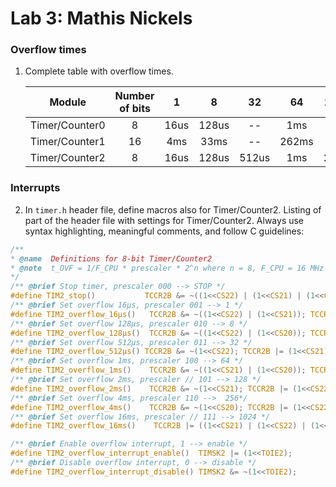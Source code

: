 # Lab 3: Mathis Nickels

### Overflow times

1. Complete table with overflow times.

   | **Module** | **Number of bits** | **1** | **8** | **32** | **64** | **128** | **256** | **1024** |
   | :-: | :-: | :-: | :-: | :-: | :-: | :-: | :-: | :-: |
   | Timer/Counter0 | 8| 16us | 128us | -- | 1ms | -- | 4ms |  16ms |
   | Timer/Counter1 | 16 | 4ms | 33ms | -- | 262ms | -- | 1s | 4s |
   | Timer/Counter2 | 8 | 16us | 128us | 512us | 1ms | 2ms | 4ms | 16ms |

### Interrupts

2. In `timer.h` header file, define macros also for Timer/Counter2. Listing of part of the header file with settings for Timer/Counter2. Always use syntax highlighting, meaningful comments, and follow C guidelines:

  ```c
  /**
  * @name  Definitions for 8-bit Timer/Counter2
  * @note  t_OVF = 1/F_CPU * prescaler * 2^n where n = 8, F_CPU = 16 MHz
  */  
 /** @brief Stop timer, prescaler 000 --> STOP */
 #define TIM2_stop()           TCCR2B &= ~((1<<CS22) | (1<<CS21) | (1<<CS20));
 /** @brief Set overflow 16µs, prescaler 001 --> 1 */
 #define TIM2_overflow_16µs()   TCCR2B &= ~((1<<CS22) | (1<<CS21)); TCCR2B |= (1<<CS20);
 /** @brief Set overflow 128µs, prescaler 010 --> 8 */
 #define TIM2_overflow_128µs()  TCCR2B &= ~((1<<CS22) | (1<<CS20)); TCCR2B |= (1<<CS21);
 /** @brief Set overflow 512µs, prescaler 011 --> 32 */
 #define TIM2_overflow_512µs() TCCR2B &= ~(1<<CS22); TCCR2B |= (1<<CS21) | (1<<CS20);
 /** @brief Set overflow 1ms, prescaler 100 --> 64 */
 #define TIM2_overflow_1ms()    TCCR2B &= ~((1<<CS21) | (1<<CS20)); TCCR2B |= (1<<CS22);
 /** @brief Set overflow 2ms, prescaler // 101 --> 128 */
 #define TIM2_overflow_2ms()    TCCR2B &= ~(1<<CS21); TCCR2B |= (1<<CS22) | (1<<CS20);
 /** @brief Set overflow 4ms, prescaler 110 -->  256*/
 #define TIM2_overflow_4ms()    TCCR2B &= ~(1<<CS20); TCCR2B |= (1<<CS22) | (1<<CS21);
 /** @brief Set overflow 16ms, prescaler // 111 --> 1024 */
 #define TIM2_overflow_16ms()    TCCR2B |= ((1<<CS21) | (1<<CS22) | (1<<CS20));

 /** @brief Enable overflow interrupt, 1 --> enable */
 #define TIM2_overflow_interrupt_enable()  TIMSK2 |= (1<<TOIE2);
 /** @brief Disable overflow interrupt, 0 --> disable */
 #define TIM2_overflow_interrupt_disable() TIMSK2 &= ~(1<<TOIE2);

